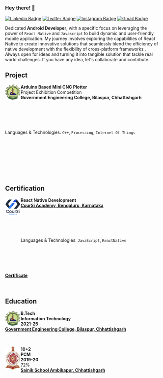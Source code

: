### Hey there! 👋
[![Linkedin Badge](https://img.shields.io/badge/-Ashutosh_Yadav-blue?style=flat&logo=Linkedin&logoColor=white&link=www.linkedin.com/in/ashutosh-yadav-9605b9239)](www.linkedin.com/in/ashutosh-yadav-9605b9239)
[![Twitter Badge](https://img.shields.io/badge/-@Ashutosh_Yadav-1ca0f1?style=flat&labelColor=1ca0f1&logo=twitter&logoColor=white&link=https://twitter.com/Ashutosh_____11)](https://twitter.com/Ashutosh_____11)
[![Instagram Badge](https://img.shields.io/badge/-@ashu_4875-purple?style=flat&logo=instagram&logoColor=white&link=https://instagram.com/https://www.instagram.com/ashu__4875?igsh=YjZoNnBxamFjdzA1)](https://www.instagram.com/ashu__4875?igsh=YjZoNnBxamFjdzA1)
[![Gmail Badge](https://img.shields.io/badge/-ay599623-c14438?style=flat&logo=Gmail&logoColor=white&link=mailto:mailto:ay599623@gmail.com)](mailto:ay599623@gmail.com)


Dedicated **Android Developer**, with a specific focus on leveraging the power of `React Native` and `Javascript` to build  dynamic and user-friendly mobile application. My journey involves exploring the capabilities of React Native to create innovative solutions that seamlessly blend the efficiency of native development with the flexibility of cross-platform frameworks .
Always open for ideas and turning it into tangible solution that tackle real world challenges. 
If you have any idea, let's collaborate and contribute.

## Project
[<img align="left" height="10%" width="10%" alt="logo" src="https://github.com/Ashutosh11-yadav/Ashutosh11-yadav/blob/main/assets/logo.jpeg"/>](https://github.com/Ashutosh11-yadav/minicncplotter)
**Arduino Based Mini CNC Plotter** \
Project Exhibition Competition \
**Government Engineering College, Bilaspur, Chhattishgarh**  
Languages & Technologies: `C++`, `Processing`, `Internet Of Things`<span style="line-height: 15;">&nbsp;</span>\
<br/>
<br/>


## Certification
[<img align="left" height="6%" width="10%" alt="logo" src="https://github.com/Ashutosh11-yadav/Ashutosh11-yadav/blob/main/assets/Coursi.png"/>](https://www.coursi.in/)
**React Native Development** \
[**CourSi Academy, Bengaluru, Karnataka**](https://www.coursi.in/) \
Languages & Technologies: `JavaScript`, `ReactNative`<span style="line-height: 15;">&nbsp;</span>\
[**Certificate**](https://github.com/Ashutosh11-yadav/Ashutosh11-yadav/blob/main/assets/CourSi%20Certificate.pdf) \
<br/>
<br/>


## Education

[<img align="left" height="10%" width="10%" alt="logo" src="https://github.com/Ashutosh11-yadav/Ashutosh11-yadav/blob/main/assets/logo.jpeg"/>](https://gecbsp.ac.in/)
**B.Tech** \
**Information Technology** \
 **2021-25**\
[**Government Engineering College, Bilaspur, Chhattishgarh**](https://gecbsp.ac.in//)
<br/>
<br/>
<br/>

[<img align="left" height="5%" width="10%" alt="logo" src="https://github.com/Ashutosh11-yadav/Ashutosh11-yadav/blob/main/assets/sainik-school-ambikapur-logo.png"/>](https://sainikschoolambikapur.org.in//)
**10+2** \
**PCM** \
**2019-20** \
72%
<br/>
[**Sainik School Ambikapur, Chhattishgarh**](https://sainikschoolambikapur.org.in//)
<br/>









